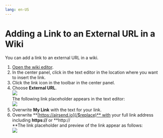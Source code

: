 ```yaml
---
lang: en-US
---
```


# Adding a Link to an External URL in a Wiki

You can add a link to an external URL in a wiki.

1.  [Open the wiki editor](/$replace).
2.  In the center panel, click in the text editor in the location where you want to insert the link.
3.  Click the link icon in the toolbar in the center panel.
4.  Choose **External URL**.  
    ![](../../assets/wiki/adding-a-link-to-an-external-url-in-a-wiki/as-external-file.jpg)  
    The following link placeholder appears in the text editor:  
    ![](../../assets/wiki/adding-a-link-to-an-external-url-in-a-wiki/as-link-format.jpg)
5.  Overwrite **My Link** with the text for your link.
6.  Overwrite **[https://airsend.io](/$replace)** with your full link address including **https://** or **http://  
    **The link placeholder and preview of the link appear as follows:  
    ![](../../assets/wiki/adding-a-link-to-an-external-url-in-a-wiki/as-external-link.jpg)